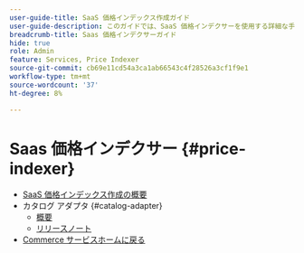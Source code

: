 ```yaml
---
user-guide-title: SaaS 価格インデックス作成ガイド
user-guide-description: このガイドでは、SaaS 価格インデクサーを使用する詳細な手順を説明します。
breadcrumb-title: Saas 価格インデクサーガイド
hide: true
role: Admin
feature: Services, Price Indexer
source-git-commit: cb69e11cd54a3ca1ab66543c4f28526a3cf1f9e1
workflow-type: tm+mt
source-wordcount: '37'
ht-degree: 8%

---
```


# Saas 価格インデクサー {#price-indexer}

- [SaaS 価格インデックス作成の概要](price-indexing.md)
- カタログ アダプタ {#catalog-adapter}
   - [概要](catalog-adapter.md)
   - [リリースノート](release-notes.md)
- [Commerce サービスホームに戻る ](https://experienceleague.adobe.com/docs/commerce/user-guides/home.html)
